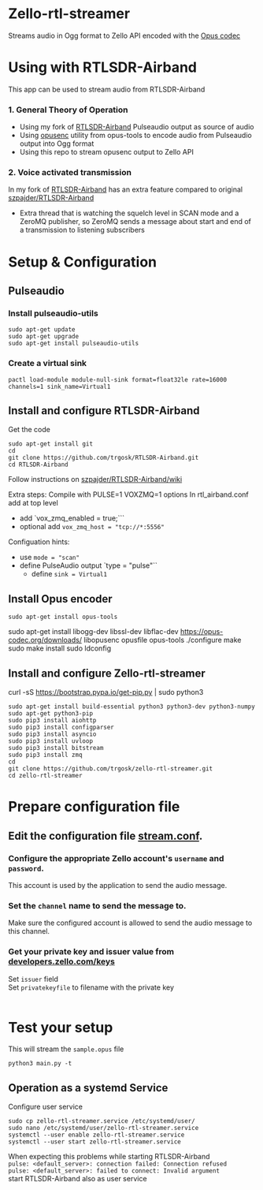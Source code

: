 # Zello-rtl-streamer
Streams audio in Ogg format to Zello API encoded with the [Opus codec](https://tools.ietf.org/html/rfc7845)

# Using with RTLSDR-Airband
This app can be used to stream audio from RTLSDR-Airband

### 1. General Theory of Operation

* Using my fork of [RTLSDR-Airband](https://github.com/trgosk/RTLSDR-Airband) Pulseaudio output as source of audio 
* Using [opusenc](https://opus-codec.org/docs/opus-tools/opusenc.html) utility from opus-tools to encode audio from Pulseaudio output into Ogg format
* Using this repo to stream opusenc output to Zello API

### 2. Voice activated transmission
In my fork of [RTLSDR-Airband](https://github.com/trgosk/RTLSDR-Airband) has an extra feature compared to original [szpajder/RTLSDR-Airband](https://github.com/szpajder/RTLSDR-Airband)
* Extra thread that is watching the squelch level in SCAN mode and a ZeroMQ publisher, so ZeroMQ sends a message about start and end of a transmission to listening subscribers

# Setup & Configuration

## Pulseaudio
### Install pulseaudio-utils
```
sudo apt-get update
sudo apt-get upgrade
sudo apt-get install pulseaudio-utils
```
### Create a virtual sink
```
pactl load-module module-null-sink format=float32le rate=16000 channels=1 sink_name=Virtual1
```

## Install and configure RTLSDR-Airband
Get the code
```
sudo apt-get install git
cd
git clone https://github.com/trgosk/RTLSDR-Airband.git
cd RTLSDR-Airband
```

Follow instructions on [szpajder/RTLSDR-Airband/wiki](https://github.com/szpajder/RTLSDR-Airband/wiki)

Extra steps:
Compile with PULSE=1 VOXZMQ=1 options
In rtl_airband.conf add at top level 
* add `vox_zmq_enabled = true;```
* optional add `vox_zmq_host = "tcp://*:5556"`

Configuation hints:
* use `mode = "scan"`
* define PulseAudio output `type = "pulse"``
   * define `sink = Virtual1`

## Install Opus encoder

```
sudo apt-get install opus-tools
```
sudo apt-get install libogg-dev libssl-dev libflac-dev
https://opus-codec.org/downloads/
libopusenc
opusfile
opus-tools
./configure
make
sudo make install
sudo ldconfig
<br/>

## Install and configure Zello-rtl-streamer
curl -sS https://bootstrap.pypa.io/get-pip.py | sudo python3
```
sudo apt-get install build-essential python3 python3-dev python3-numpy
sudo apt-get python3-pip 
sudo pip3 install aiohttp 
sudo pip3 install configparser 
sudo pip3 install asyncio 
sudo pip3 install uvloop 
sudo pip3 install bitstream 
sudo pip3 install zmq
cd
git clone https://github.com/trgosk/zello-rtl-streamer.git
cd zello-rtl-streamer
```

# Prepare configuration file


## Edit the configuration file [stream.conf](./stream.conf).


### Configure the appropriate Zello account's `username` and `password`.

This account is used by the application to send the audio message.

### Set the `channel` name to send the message to.

Make sure the configured account is allowed to send the audio message to this channel.

### Get your private key and issuer value from [developers.zello.com/keys](https://developers.zello.com/keys)

Set `issuer` field  
Set `privatekeyfile` to filename with the private key 
<br/><br/>
# Test your setup
This will stream the `sample.opus` file
```
python3 main.py -t
```

## Operation as a systemd Service
Configure user service
```
sudo cp zello-rtl-streamer.service /etc/systemd/user/
sudo nano /etc/systemd/user/zello-rtl-streamer.service
systemctl --user enable zello-rtl-streamer.service
systemctl --user start zello-rtl-streamer.service
```
When expecting this problems while starting RTLSDR-Airband  
`pulse: <default_server>: connection failed: Connection refused`  
`pulse: <default_server>: failed to connect: Invalid argument`  
start RTLSDR-Airband also as user service
